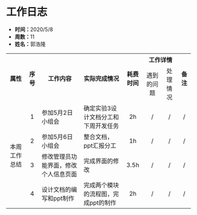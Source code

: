 <h1>工作日志</h1>
<ul>
  <li><strong>时间：</strong>2020/5/8</li>
  <li><strong>周数：</strong>11</li>
  <li><strong>姓名：</strong>郭浩隆</li>
</ul>
<table style="text-align:center">
  <tr>
    <th rowspan="2">属性</th>
    <th rowspan="2">序号</th>
    <th rowspan="2">工作内容</th>
    <th rowspan="2">实际完成情况</th>
    <th rowspan="2">耗费时间</th>
    <th colspan="2">工作详情</th>
    <th rowspan="2">备注</th>
  </tr>
  <tr>
    <td>遇到的问题</td>
    <td>处理情况</td>
  </tr>
  <tr>
    <td rowspan="5">本周工作总结</td>
    <td>1</td>
    <td style="text-align:left">参加5月2日小组会</td>
    <td style="text-align:left">确定实验3设计文档分工和下周开发任务</td>
    <td>2h</td>
    <td>/</td>
    <td>/</td>
    <td>/</td>
  </tr>
  <tr>
    <td>2</td>
    <td style="text-align:left">参加5月6日小组会</td>
    <td style="text-align:left">整合文档，ppt汇报分工</td>
    <td>1h</td>
    <td>/</td>
    <td>/</td>
    <td>/</td>
  </tr>
  <tr>
    <td>3</td>
    <td style="text-align:left">修改管理员功能界面，修改个人信息页面</td>
    <td style="text-align:left">完成界面的修改</td>
    <td>3.5h</td>
    <td>/</td>
    <td>/</td>
    <td>/</td>
  </tr>
  <tr>
    <td>4</td>
    <td style="text-align:left">设计文档的编写和ppt制作</td>
    <td style="text-align:left">完成两个模块的流程图，完成ppt的制作</td>
    <td>2h</td>
    <td>/</td>
    <td>/</td>
    <td>/</td>
  </tr>
</table>
